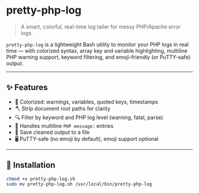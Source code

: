 # pretty-php-log

> A smart, colorful, real-time log tailer for messy PHP/Apache error logs.

`pretty-php-log` is a lightweight Bash utility to monitor your PHP logs in real time — with colorized syntax, array key and variable highlighting, multiline PHP warning support, keyword filtering, and emoji-friendly (or PuTTY-safe) output.

---

## ✨ Features

- 🎨 Colorized: warnings, variables, quoted keys, timestamps
- 🪓 Strip document root paths for clarity
- 🔍 Filter by keyword and PHP log level (warning, fatal, parse)
- 📎 Handles multiline `PHP message:` entries
- 💾 Save cleaned output to a file
- 🖥 PuTTY-safe (no emoji by default), emoji support optional

---

## 🚀 Installation

```bash
chmod +x pretty-php-log.sh
sudo mv pretty-php-log.sh /usr/local/bin/pretty-php-log
